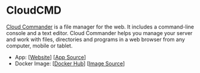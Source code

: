 # CloudCMD

[Cloud Commander](https://cloudcmd.io/) is a file manager for the web. It includes a command-line console and a text editor. Cloud Commander helps you manage your server and work with files, directories and programs in a web browser from any computer, mobile or tablet.

- App: [[Website](https://cloudcmd.io/)] [[App Source](https://github.com/GhostWriters/DockSTARTer.com/blob/master/docs/apps/cloudcmd.md)]
- Docker Image: [[Docker Hub](https://hub.docker.com/r/coderaiser/cloudcmd/)] [[Image Source](https://github.com/coderaiser/cloudcmd)]
